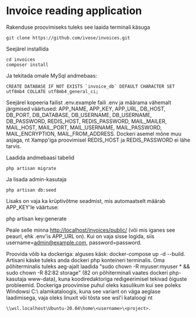 # Invoice reading application

Rakenduse proovimiseks tuleks see laaida terminali käsuga

    git clone https://github.com/ivose/invoices.git

Seejärel installida

    cd invoices
    composer install

Ja tekitada omale MySql andmebaas:

    CREATE DATABASE IF NOT EXISTS `invoice_db` DEFAULT CHARACTER SET utf8mb4 COLLATE utf8mb4_general_ci;

Seejärel kopeeria failist .env.example faili .env ja määrama vähemalt järgmised väärtused: APP_NAME, APP_KEY, APP_URL, DB_HOST, DB_PORT, DB_DATABASE, DB_USERNAME, DB_USERNAME, DB_PASSWORD,
REDIS_HOST, REDIS_PASSWORD, MAIL_MAILER, MAIL_HOST, MAIL_PORT, MAIL_USERNAME, MAIL_PASSWORD, MAIL_ENCRYPTION, MAIL_FROM_ADDRESS. Dockeri asemel mõne muu asjaga, nt Xampp'iga proovimisel REDIS_HOST ja REDIS_PASSWORD ei lähe tarvis.

Laadida andmebaasi tabelid

    php artisan migrate

Ja lisada admin-kasutaja

    php artisan db:seed

Lisaks on vaja ka krüptivõtme seadmist, mis automaatselt määrab APP_KEY'le väärtuse:

   php artisan key:generate

Peale selle minna <http://localhost/invoices/public/> (või mis iganes see peaurl, ehk .env'is APP_URL on).
Kui on vaja sisse logida, siis username=admin@example.com, password=password.

Proovida võib ka dockeriga: alguses käsk: docker-compose up -d --build. Artisani käske tuleks anda dockeri php konteineri terminalis. Oma põhiterminalis tuleks aeg-ajalt laadida "sudo chown -R myuser:myuser * && sudo chown -R 82:82 storage" (82 on põhiterminali vaates dockeri php-kasutaja www-data), kuna koodiredaktoriga redigeerimisel tekivad õiguste probleemid.
Dockeriga proovimise puhul oleks kasulikum kui see poleks Windowsi C:\ alamkataloogis, kuna see variant on väga aeglase laadimisega, vaja oleks linuxit või tõsta see wsl'i kataloogi nt

    \\wsl.localhost\Ubuntu-20.04\home\<username>\<project>.
